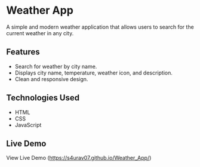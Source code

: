 # Weather App

A simple and modern weather application that allows users to search for the current weather in any city.

## Features
- Search for weather by city name.
- Displays city name, temperature, weather icon, and description.
- Clean and responsive design.

## Technologies Used
- HTML
- CSS
- JavaScript

## Live Demo
View Live Demo (https://s4urav07.github.io/Weather_App/)
